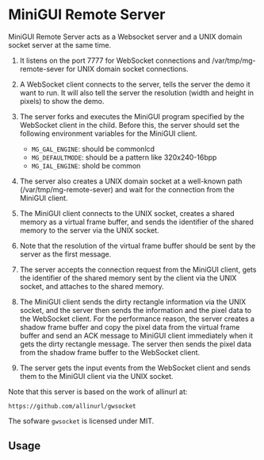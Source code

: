 # MiniGUI Remote Server

MiniGUI Remote Server acts as a Websocket server and a UNIX domain socket server at
the same time.

1. It listens on the port 7777 for WebSocket connections and /var/tmp/mg-remote-sever
   for UNIX domain socket connections.

1. A WebSocket client connects to the server, tells the server the demo it want to run.
   It will also tell the server the resolution (width and height in pixels) to show the demo.

2. The server forks and executes the MiniGUI program specified by the WebSocket client
   in the child. Before this, the server should set the following environment variables
   for the MiniGUI client.

    * `MG_GAL_ENGINE`: should be commonlcd
    * `MG_DEFAULTMODE`: should be a pattern like 320x240-16bpp
    * `MG_IAL_ENGINE`: shold be common

3. The server also creates a UNIX domain socket at a well-known path (/var/tmp/mg-remote-sever)
   and wait for the connection from the MiniGUI client.

4. The MiniGUI client connects to the UNIX socket, creates a shared memory as a
   virtual frame buffer, and sends the identifier of the shared memory to the server
   via the UNIX socket.

5. Note that the resolution of the virtual frame buffer should be sent by the server as
   the first message. 

6. The server accepts the connection request from the MiniGUI client, gets the
   identifier of the shared memory sent by the client via the UNIX socket,
   and attaches to the shared memory.

7. The MiniGUI client sends the dirty rectangle information via the
   UNIX socket, and the server then sends the information and the pixel data
   to the WebSocket client. For the performance reason, the server creates
   a shadow frame buffer and copy the pixel data from the virtual frame buffer
   and send an ACK message to MiniGUI client immediately when it gets the dirty
   rectangle message. The server then sends the pixel data from the shadow 
   frame buffer to the WebSocket client.

8. The server gets the input events from the WebSocket client and sends them
   to the MiniGUI client via the UNIX socket.

Note that this server is based on the work of allinurl at:

    https://github.com/allinurl/gwsocket

The sofware `gwsocket` is licensed under MIT.

## Usage

